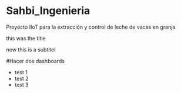 # Sahbi_Ingenieria
Proyecto IIoT para la extracción y control de leche de vacas en granja

this was the title

now this is a subtitel

#Hacer dos dashboards
- test 1
- test 2
- test 3
